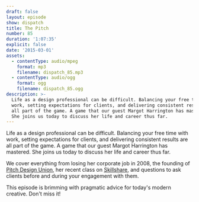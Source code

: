 ```yaml
---
draft: false
layout: episode
show: dispatch
title: The Pitch
number: 85
duration: '1:07:35'
explicit: false
date: '2015-03-01'
assets:
  - contentType: audio/mpeg
    format: mp3
    filename: dispatch_85.mp3
  - contentType: audio/ogg
    format: ogg
    filename: dispatch_85.ogg
description: >-
  Life as a design professional can be difficult. Balancing your free time with
  work, setting expectations for clients, and delivering consistent results are
  all part of the game. A game that our guest Margot Harrington has mastered.
  She joins us today to discuss her life and career thus far.
---
```

Life as a design professional can be difficult. Balancing your free time with work, setting expectations for clients, and delivering consistent results are all part of the game. A game that our guest Margot Harrington has mastered. She joins us today to discuss her life and career thus far.

We cover everything from losing her corporate job in 2008, the founding of [Pitch Design Union](http://pitchdesignunion.com), her recent class on [Skillshare](http://skl.sh/1GMmUAo), and questions to ask clients before and during your engagement with them.

This episode is brimming with pragmatic advice for today's modern creative. Don't miss it!